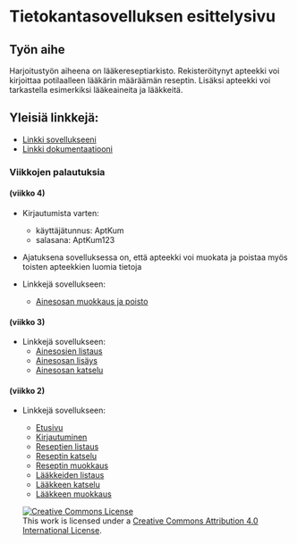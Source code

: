 # Tietokantasovelluksen esittelysivu


## Työn aihe

Harjoitustyön aiheena on lääkereseptiarkisto. Rekisteröitynyt apteekki voi kirjoittaa potilaalleen lääkärin määräämän reseptin. Lisäksi apteekki voi tarkastella esimerkiksi lääkeaineita ja lääkkeitä.

## Yleisiä linkkejä:

* [Linkki sovellukseeni](http://ptalosel.users.cs.helsinki.fi/tsoha2017/etusivu)
* [Linkki dokumentaatiooni](https://github.com/nullkaaryle/Tsoha-Reseptiarkisto/blob/master/doc/dokumentaatio.pdf)

### Viikkojen palautuksia

#### (viikko 4)
* Kirjautumista varten:
  * käyttäjätunnus: AptKum
  * salasana: AptKum123
* Ajatuksena sovelluksessa on, että apteekki voi muokata ja poistaa myös toisten apteekkien luomia tietoja

* Linkkejä sovellukseen:
  * [Ainesosan muokkaus ja poisto](http://ptalosel.users.cs.helsinki.fi/tsoha2017/ainesosat/7)

#### (viikko 3)
* Linkkejä sovellukseen:
  * [Ainesosien listaus](http://ptalosel.users.cs.helsinki.fi/tsoha2017/ainesosat)
  * [Ainesosan lisäys](http://ptalosel.users.cs.helsinki.fi/tsoha2017/ainesosat/uusi)
  * [Ainesosan katselu](http://ptalosel.users.cs.helsinki.fi/tsoha2017/ainesosat/7)

#### (viikko 2)
* Linkkejä sovellukseen:
  * [Etusivu](http://ptalosel.users.cs.helsinki.fi/tsoha2017/etusivu)
  * [Kirjautuminen](http://ptalosel.users.cs.helsinki.fi/tsoha2017/kirjautuminen)
  * [Reseptien listaus](http://ptalosel.users.cs.helsinki.fi/tsoha2017/reseptit)
  * [Reseptin katselu](http://ptalosel.users.cs.helsinki.fi/tsoha2017/reseptit/1)
  * [Reseptin muokkaus](http://ptalosel.users.cs.helsinki.fi/tsoha2017/reseptit/1/muokkaus)
  * [Lääkkeiden listaus](http://ptalosel.users.cs.helsinki.fi/tsoha2017/laakkeet)
  * [Lääkkeen katselu](http://ptalosel.users.cs.helsinki.fi/tsoha2017/laakkeet/1)
  * [Lääkkeen muokkaus](http://ptalosel.users.cs.helsinki.fi/tsoha2017/laakkeet/1/muokkaus)

  <a rel="license" href="http://creativecommons.org/licenses/by/4.0/"><img alt="Creative Commons License" style="border-width:0" src="https://i.creativecommons.org/l/by/4.0/88x31.png" /></a><br />This work is licensed under a <a rel="license" href="http://creativecommons.org/licenses/by/4.0/">Creative Commons Attribution 4.0 International License</a>.
